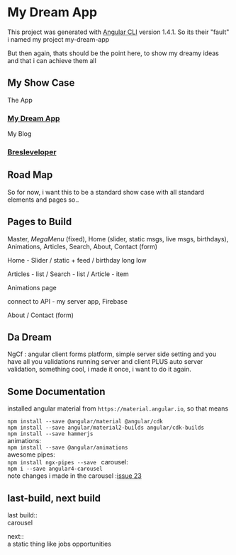 # My Dream App

This project was generated with [Angular CLI](https://github.com/angular/angular-cli) version 1.4.1.
So its their "fault" i named my project my-dream-app


But then again, thats should be the point here, to show my dreamy ideas and that i can achieve them all

## My Show Case

The App 
### [My Dream App](https://bresleveloper.github.io/ng4/)
My Blog 
### [Bresleveloper](https://bresleveloper.blogspot.co.il/)

## Road Map

So for now, i want this to be a standard show case with all standard elements and pages so..

## Pages to Build

Master, *MegaMenu* (fixed), Home (slider, static msgs, live msgs, birthdays), Animations, Articles, Search, About, Contact (form)

Home - Slider / static + feed / birthday long low

Articles - list / Search - list / Article - item

Animations page

connect to API - my server app, Firebase

About / Contact (form)

## Da Dream

NgCf : angular client forms platform, simple server side setting and you have all you validations running server and client PLUS auto server validation, something cool, i made it once, i want to do it again.

## Some Documentation
installed angular material from `https://material.angular.io`, so that means

`npm install --save @angular/material @angular/cdk`<br/>
`npm install --save angular/material2-builds angular/cdk-builds`<br/>
`npm install --save hammerjs`<br/>
animations: <br/>
`npm install --save @angular/animations`<br/>
awesome pipes: <br/>
`npm install ngx-pipes --save `
carousel:<br/>
`npm i --save angular4-carousel`<br/>
note changes i made in the carousel :[issue 23](https://github.com/bonjurmrfirst/angular4-carousel/issues/23)

## last-build, next build
last build::<br/>
carousel<br/>

next::<br/>
a static thing like jobs opportunities